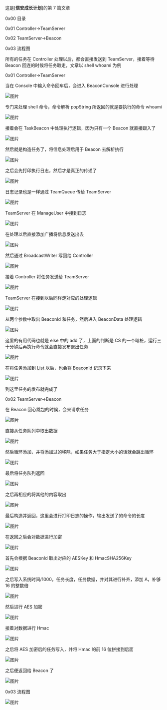 这是\[**信安成长计划**\]的第 7 篇文章

0x00 目录

0x01 Controller-&gt;TeamServer

0x02 TeamServer-&gt;Beacon

0x03 流程图

所有的任务在 Controller 处理以后，都会直接发送到 TeamServer，接着等待 Beacon 回连的时候将任务取走，文章以 shell whoami 为例

0x01 Controller-&gt;TeamServer

当在 Console 中输入命令回车后，会进入 BeaconConsole 进行处理

![图片](https://shs3.b.qianxin.com/attack_forum/2022/02/attach-cdbd67d8aec995cf38f12eb6323f3728a5cf4ca8.png)

专门来处理 shell 命令，命令解析 popString 所返回的就是要执行的命令 whoami

![图片](https://shs3.b.qianxin.com/attack_forum/2022/02/attach-d8172c2868390513c565696acccd2bd95bf56069.png)

接着会在 TaskBeacon 中处理执行逻辑，因为只有一个 Beacon 就直接跟入了

![图片](https://shs3.b.qianxin.com/attack_forum/2022/02/attach-a4df0ce1e6373f75354273ec827f533ce46fc374.png)

然后就是构造任务了，将信息处理后用于 Beacon 去解析执行

![图片](https://shs3.b.qianxin.com/attack_forum/2022/02/attach-1ec298774c4cbd906cabd4ca615136210b4b71ae.png)

之后会先打印执行日志，然后才是真正的传递了

![图片](https://shs3.b.qianxin.com/attack_forum/2022/02/attach-8b2b6e483c591c96703c81614012155cdfc26136.png)

日志记录也是一样通过 TeamQueue 传给 TeamServer

![图片](https://shs3.b.qianxin.com/attack_forum/2022/02/attach-823b8b01cbb3999e0e4dce5c28dc039fa2d9c3dd.png)

TeamServer 在 ManageUser 中接到日志

![图片](https://shs3.b.qianxin.com/attack_forum/2022/02/attach-adc60afb7c1291e927187ece1e5957bc8d962cd6.png)

在处理以后直接添加广播将信息发送出去

![图片](https://shs3.b.qianxin.com/attack_forum/2022/02/attach-b04f69fb6b3b391b327509becb8428f5816770a1.png)

然后通过 BroadcastWriter 写回给 Controller

![图片](https://shs3.b.qianxin.com/attack_forum/2022/02/attach-5b73309b987b23f5b341c86972b8665f39f9733f.png)

接着 Controller 将任务发送给 TeamServer

![图片](https://shs3.b.qianxin.com/attack_forum/2022/02/attach-833fcacdec5d0322fed7c6b765781eee353a5fe1.png)

TeamServer 在接到以后同样走对应的处理逻辑

![图片](https://shs3.b.qianxin.com/attack_forum/2022/02/attach-8d7fd54155fcad5e85b0e104407be55f776389b5.png)

从两个参数中取出 BeaconId 和任务，然后进入 BeaconData 处理逻辑

![图片](https://shs3.b.qianxin.com/attack_forum/2022/02/attach-c80342d2241193301284f5789f911f7e49710801.png)

这里的有用代码也就是 else 中的 add 了，上面的判断是 CS 的一个暗桩，运行三十分钟后再执行命令就会直接发布退出任务

![图片](https://shs3.b.qianxin.com/attack_forum/2022/02/attach-86b65612ed6e359568acc2053793e585454d7d88.png)

在将任务添加到 List 以后，也会将 BeaconId 记录下来

![图片](https://shs3.b.qianxin.com/attack_forum/2022/02/attach-b798fa03f1357e9d4914435fbac264ce73437186.png)

到这里任务的发布就完成了

0x02 TeamServer-&gt;Beacon

在 Beacon 回心跳包的时候，会来请求任务

![图片](https://shs3.b.qianxin.com/attack_forum/2022/02/attach-a5609e672de3198a29f43f241f11424ae161b2c0.png)

直接从任务队列中取出数据

![图片](https://shs3.b.qianxin.com/attack_forum/2022/02/attach-74319b81ba0cdf45f2dafc26ae5ecb094cf34fbe.png)

然后循环添加，并将添加过的移除，如果任务大于指定大小的话就会跳出循环

![图片](https://shs3.b.qianxin.com/attack_forum/2022/02/attach-8a803f76afa50c5b0f5cf366d28698fa709e310e.png)

最后将任务队列返回

![图片](https://shs3.b.qianxin.com/attack_forum/2022/02/attach-41258e8dba7c2411552c08599709f1f2a8861745.png)

之后再相应的将其他的内容取出

![图片](https://shs3.b.qianxin.com/attack_forum/2022/02/attach-d3f9fabea46d6699861e15c367f9a80c7d346c97.png)

最后构造并返回，这里会进行打印日志的操作，输出发送了的命令的长度

![图片](https://shs3.b.qianxin.com/attack_forum/2022/02/attach-7563e7e63bfe7014e53d7b33bafe006d4303da58.png)

在返回之后会对数据进行加密

![图片](https://shs3.b.qianxin.com/attack_forum/2022/02/attach-73bc80d67bf41b9453187f6f6178917d22ff54b7.png)

首先会根据 BeaconId 取出对应的 AESKey 和 HmacSHA256Key

![图片](https://shs3.b.qianxin.com/attack_forum/2022/02/attach-8455bc89c0896bba64fa096b38278534061c42f7.png)

之后写入系统时间/1000，任务长度，任务数据，并对其进行补齐，添加 A，补够 16 的整数倍

![图片](https://shs3.b.qianxin.com/attack_forum/2022/02/attach-ada0c64dbb501fb326c4a011b2793450135e3ea7.png)

然后进行 AES 加密

![图片](https://shs3.b.qianxin.com/attack_forum/2022/02/attach-e1d66b23c813604f223b62ff124a4f2c1df66f4a.png)

接着对数据进行 Hmac

![图片](https://shs3.b.qianxin.com/attack_forum/2022/02/attach-5189eddb82d5e5d36f70bed2cfea131d476d23c3.png)

之后将 AES 加密后的任务写入，并将 Hmac 的前 16 位拼接到后面

![图片](https://shs3.b.qianxin.com/attack_forum/2022/02/attach-27aaccdafecf9f7b9823f68a4527d7aee44df4d2.png)

之后便返回给 Beacon 了

![图片](https://shs3.b.qianxin.com/attack_forum/2022/02/attach-5bf6c101d8f915770bf7d1c22d197a20669e6da3.png)

0x03 流程图

![图片](https://shs3.b.qianxin.com/attack_forum/2022/02/attach-61107496d4d6b72ae608ee4fd517bca890e703ea.png)